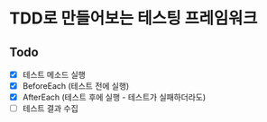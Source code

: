 # TDD로 만들어보는 테스팅 프레임워크

## Todo
- [X] 테스트 메소드 실행
- [X] BeforeEach (테스트 전에 실행)
- [X] AfterEach (테스트 후에 실행 - 테스트가 실패하더라도)
- [ ] 테스트 결과 수집
